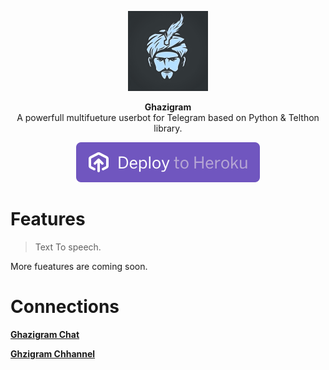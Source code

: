 <p align="center">
<a href="https://github.com/inishaikhalishan/Ghazigram"><img src="assets/ghazigram.png" height="128" width="128" alt="Ghazigram"/></a>
</p>

<p align="center">
<b>Ghazigram</b><br/>
A powerfull multifueture userbot for Telegram based on Python & Telthon library. 
</p>

<p align="center">
<a href="https://dashboard.heroku.com/new?template=https://github.com/inishaikhalishan/Ghazigram">
<img src="assets/deploytoheroku.svg" alt="Deploy to Heroku"></a>
</p>

# Features
> Text To speech.

More fueatures are coming soon.

# Connections 
[**Ghazigram Chat**](https://t.me/ghazigram_chat)

[**Ghzigram Chhannel**](http://t.me/ghazigram)
